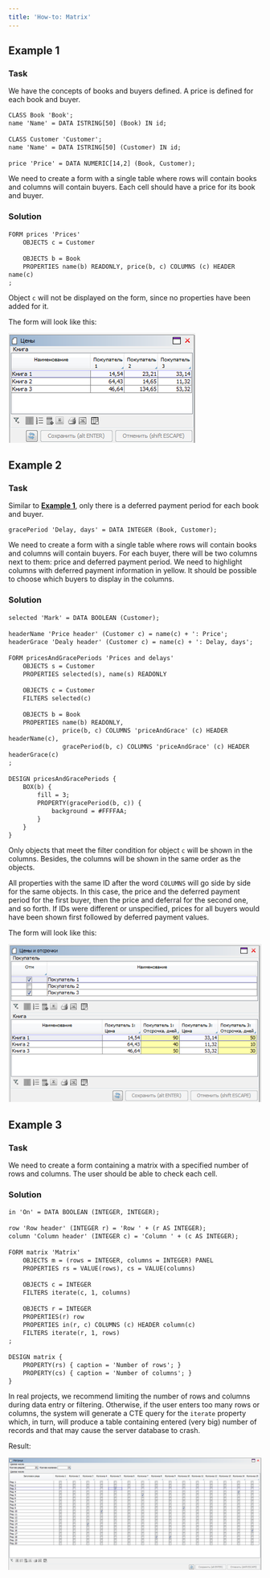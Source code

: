 ```yaml
---
title: 'How-to: Matrix'
---
```


## Example 1

### Task

We have the concepts of books and buyers defined. A price is defined for each book and buyer.

```lsf
CLASS Book 'Book';
name 'Name' = DATA ISTRING[50] (Book) IN id;

CLASS Customer 'Customer';
name 'Name' = DATA ISTRING[50] (Customer) IN id;

price 'Price' = DATA NUMERIC[14,2] (Book, Customer);
```

We need to create a form with a single table where rows will contain books and columns will contain buyers. Each cell should have a price for its book and buyer.

### Solution

```lsf
FORM prices 'Prices'
    OBJECTS c = Customer

    OBJECTS b = Book
    PROPERTIES name(b) READONLY, price(b, c) COLUMNS (c) HEADER name(c)
;
```

Object `c` will not be displayed on the form, since no properties have been added for it.

The form will look like this:

![](attachments/46367544/46367547.png)

## Example 2

### Task

Similar to [**Example 1**](#example-1), only there is a deferred payment period for each book and buyer.

```lsf
gracePeriod 'Delay, days' = DATA INTEGER (Book, Customer);
```

We need to create a form with a single table where rows will contain books and columns will contain buyers. For each buyer, there will be two columns next to them: price and deferred payment period. We need to highlight columns with deferred payment information in yellow. It should be possible to choose which buyers to display in the columns.

### Solution

```lsf
selected 'Mark' = DATA BOOLEAN (Customer);

headerName 'Price header' (Customer c) = name(c) + ': Price';
headerGrace 'Dealy header' (Customer c) = name(c) + ': Delay, days';

FORM pricesAndGracePeriods 'Prices and delays'
    OBJECTS s = Customer
    PROPERTIES selected(s), name(s) READONLY

    OBJECTS c = Customer
    FILTERS selected(c)

    OBJECTS b = Book
    PROPERTIES name(b) READONLY,
               price(b, c) COLUMNS 'priceAndGrace' (c) HEADER headerName(c),
               gracePeriod(b, c) COLUMNS 'priceAndGrace' (c) HEADER headerGrace(c)
;

DESIGN pricesAndGracePeriods {
    BOX(b) {
        fill = 3;
        PROPERTY(gracePeriod(b, c)) {
            background = #FFFFAA;
        }
    }
}
```

Only objects that meet the filter condition for object `c` will be shown in the columns. Besides, the columns will be shown in the same order as the objects.

All properties with the same ID after the word `COLUMNS` will go side by side for the same objects. In this case, the price and the deferred payment period for the first buyer, then the price and deferral for the second one, and so forth. If IDs were different or unspecified, prices for all buyers would have been shown first followed by deferred payment values.

The form will look like this:

![](attachments/46367544/46367551.png)

## Example 3

### Task

We need to create a form containing a matrix with a specified number of rows and columns. The user should be able to check each cell.

### Solution

```lsf
in 'On' = DATA BOOLEAN (INTEGER, INTEGER);

row 'Row header' (INTEGER r) = 'Row ' + (r AS INTEGER);
column 'Column header' (INTEGER c) = 'Column ' + (c AS INTEGER);

FORM matrix 'Matrix'
    OBJECTS m = (rows = INTEGER, columns = INTEGER) PANEL
    PROPERTIES rs = VALUE(rows), cs = VALUE(columns)

    OBJECTS c = INTEGER
    FILTERS iterate(c, 1, columns)

    OBJECTS r = INTEGER
    PROPERTIES(r) row
    PROPERTIES in(r, c) COLUMNS (c) HEADER column(c)
    FILTERS iterate(r, 1, rows)
;

DESIGN matrix {
    PROPERTY(rs) { caption = 'Number of rows'; }
    PROPERTY(cs) { caption = 'Number of columns'; }
}
```

In real projects, we recommend limiting the number of rows and columns during data entry or filtering. Otherwise, if the user enters too many rows or columns, the system will generate a CTE query for the `iterate` property which, in turn, will produce a table containing entered (very big) number of records and that may cause the server database to crash.

Result:

![](attachments/46367544/46367557.png)
